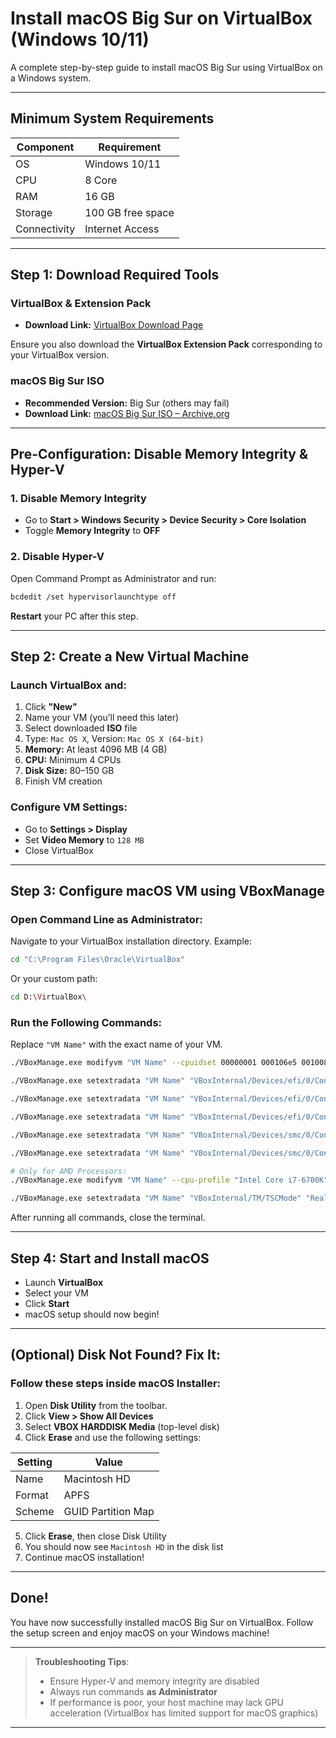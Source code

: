 # Install macOS Big Sur on VirtualBox (Windows 10/11)

A complete step-by-step guide to install macOS Big Sur using VirtualBox on a Windows system.

---

## Minimum System Requirements

| Component    | Requirement       |
| ------------ | ----------------- |
| OS           | Windows 10/11     |
| CPU          | 8 Core            |
| RAM          | 16 GB             |
| Storage      | 100 GB free space |
| Connectivity | Internet Access   |

---

## Step 1: Download Required Tools

### VirtualBox & Extension Pack

* **Download Link:** [VirtualBox Download Page](https://www.virtualbox.org/wiki/Downloads)

Ensure you also download the **VirtualBox Extension Pack** corresponding to your VirtualBox version.

### macOS Big Sur ISO

* **Recommended Version:** Big Sur (others may fail)
* **Download Link:** [macOS Big Sur ISO – Archive.org](https://archive.org)

---

## Pre-Configuration: Disable Memory Integrity & Hyper-V

### 1. Disable Memory Integrity

* Go to **Start > Windows Security > Device Security > Core Isolation**
* Toggle **Memory Integrity** to **OFF**

### 2. Disable Hyper-V

Open Command Prompt as Administrator and run:

```bash
bcdedit /set hypervisorlaunchtype off
```

 **Restart** your PC after this step.

---

## Step 2: Create a New Virtual Machine

### Launch VirtualBox and:

1. Click **"New"**
2. Name your VM (you’ll need this later)
3. Select downloaded **ISO** file
4. Type: `Mac OS X`, Version: `Mac OS X (64-bit)`
5. **Memory:** At least 4096 MB (4 GB)
6. **CPU:** Minimum 4 CPUs
7. **Disk Size:** 80–150 GB
8. Finish VM creation

### Configure VM Settings:

* Go to **Settings > Display**
* Set **Video Memory** to `128 MB`
* Close VirtualBox

---

## Step 3: Configure macOS VM using VBoxManage

### Open Command Line as Administrator:

Navigate to your VirtualBox installation directory. Example:

```bash
cd "C:\Program Files\Oracle\VirtualBox"
```

Or your custom path:

```bash
cd D:\VirtualBox\
```

### Run the Following Commands:

Replace `"VM Name"` with the exact name of your VM.

```bash
./VBoxManage.exe modifyvm "VM Name" --cpuidset 00000001 000106e5 00100800 0098e3fd bfebfbff

./VBoxManage.exe setextradata "VM Name" "VBoxInternal/Devices/efi/0/Config/DmiSystemProduct" "iMac19,3"

./VBoxManage.exe setextradata "VM Name" "VBoxInternal/Devices/efi/0/Config/DmiSystemVersion" "1.0"

./VBoxManage.exe setextradata "VM Name" "VBoxInternal/Devices/efi/0/Config/DmiBoardProduct" "Iloveapple"

./VBoxManage.exe setextradata "VM Name" "VBoxInternal/Devices/smc/0/Config/DeviceKey" "ourhardworkbythesewordsguardedpleasedontsteal(c)AppleComputerInc"

./VBoxManage.exe setextradata "VM Name" "VBoxInternal/Devices/smc/0/Config/GetKeyFromRealSMC" 0

# Only for AMD Processors:
./VBoxManage.exe modifyvm "VM Name" --cpu-profile "Intel Core i7-6700K"

./VBoxManage.exe setextradata "VM Name" "VBoxInternal/TM/TSCMode" "RealTSCOffset"
```

After running all commands, close the terminal.

---

## Step 4: Start and Install macOS

* Launch **VirtualBox**
* Select your VM
* Click **Start**
* macOS setup should now begin!

---

## (Optional) Disk Not Found? Fix It:

### Follow these steps inside macOS Installer:

1. Open **Disk Utility** from the toolbar.
2. Click **View > Show All Devices**
3. Select **VBOX HARDDISK Media** (top-level disk)
4. Click **Erase** and use the following settings:

| Setting | Value              |
| ------- | ------------------ |
| Name    | Macintosh HD       |
| Format  | APFS               |
| Scheme  | GUID Partition Map |

5. Click **Erase**, then close Disk Utility
6. You should now see `Macintosh HD` in the disk list
7. Continue macOS installation!

---

## Done!

You have now successfully installed macOS Big Sur on VirtualBox. Follow the setup screen and enjoy macOS on your Windows machine!

---

> **Troubleshooting Tips**:
>
> * Ensure Hyper-V and memory integrity are disabled
> * Always run commands **as Administrator**
> * If performance is poor, your host machine may lack GPU acceleration (VirtualBox has limited support for macOS graphics)

---
